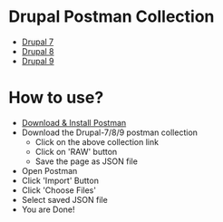 # Drupal Postman Collection
- [Drupal 7](Drupal-7.postman_collection.json)
- [Drupal 8](Drupal-8.postman_collection.json)
- [Drupal 9](Drupal-9.postman_collection.json)

# How to use?
- [Download & Install Postman](https://www.postman.com)
- Download the Drupal-7/8/9 postman collection
  - Click on the above collection link
  - Click on 'RAW' button
  - Save the page as JSON file
- Open Postman
- Click 'Import' Button
- Click 'Choose Files'
- Select saved JSON file
- You are Done!
